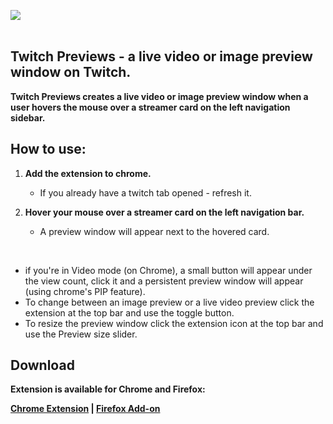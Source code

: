 ![](summ1gx.png)
<br/>
<br/>
## **Twitch Previews - a live video or image preview window on Twitch.**
                                                                                     
**Twitch Previews creates a live video or image preview window when a user hovers the mouse over a streamer card on the left navigation sidebar.**


## How to use:

1. **Add the extension to chrome.**
    - If you already have a twitch tab opened - refresh it.

2. **Hover your mouse over a streamer card on the left navigation bar.**
    - A preview window will appear next to the hovered card.
<br/>

- if you're in Video mode (on Chrome), a small button will appear under the view count, click it and a persistent preview window will appear (using chrome's PIP feature).
- To change between an image preview or a live video preview click the extension at the top bar and use the toggle button.
- To resize the preview window click the extension icon at the top bar and use the Preview size slider.


## Download
**Extension is available for Chrome and Firefox:<br/>**

**[Chrome Extension](https://chrome.google.com/webstore/detail/twitch-previews/hpmbiinljekjjcjgijnlbmgcmoonclah/
) | [Firefox Add-on](https://addons.mozilla.org/en-US/firefox/addon/twitchpreviews/)**

